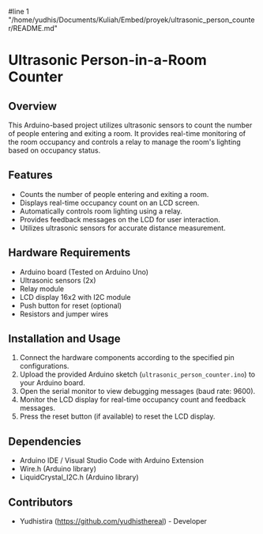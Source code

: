 #line 1 "/home/yudhis/Documents/Kuliah/Embed/proyek/ultrasonic_person_counter/README.md"
# Ultrasonic Person-in-a-Room Counter

## Overview

This Arduino-based project utilizes ultrasonic sensors to count the number of people entering and exiting a room. It provides real-time monitoring of the room occupancy and controls a relay to manage the room's lighting based on occupancy status.

## Features

- Counts the number of people entering and exiting a room.
- Displays real-time occupancy count on an LCD screen.
- Automatically controls room lighting using a relay.
- Provides feedback messages on the LCD for user interaction.
- Utilizes ultrasonic sensors for accurate distance measurement.

## Hardware Requirements

- Arduino board (Tested on Arduino Uno)
- Ultrasonic sensors (2x)
- Relay module
- LCD display 16x2 with I2C module
- Push button for reset (optional)
- Resistors and jumper wires

## Installation and Usage

1. Connect the hardware components according to the specified pin configurations.
2. Upload the provided Arduino sketch (`ultrasonic_person_counter.ino`) to your Arduino board.
3. Open the serial monitor to view debugging messages (baud rate: 9600).
4. Monitor the LCD display for real-time occupancy count and feedback messages.
5. Press the reset button (if available) to reset the LCD display.

## Dependencies

- Arduino IDE / Visual Studio Code with Arduino Extension
- Wire.h (Arduino library)
- LiquidCrystal_I2C.h (Arduino library)

## Contributors

- Yudhistira (https://github.com/yudhisthereal) - Developer
